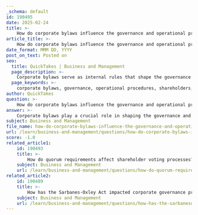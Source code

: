```yaml
---
_schema: default
id: 190495
date: 2025-02-24
title: >-
    How do corporate bylaws influence the governance and operational procedures of a corporation?
article_title: >-
    How do corporate bylaws influence the governance and operational procedures of a corporation?
date_format: MMM DD, YYYY
post_on_text: Posted on
seo:
  title: QuickTakes | Business and Management
  page_description: >-
    Corporate bylaws serve as internal rules that shape the governance and operational procedures of a corporation, outlining rights and responsibilities, meeting procedures, voting mechanisms, and compliance with state laws.
  page_keywords: >-
    corporate bylaws, governance, operational procedures, shareholders, board of directors, voting rights, meetings, amendment procedures, corporate structure, compliance, legal framework
author: QuickTakes
question: >-
    How do corporate bylaws influence the governance and operational procedures of a corporation?
answer: >-
    Corporate bylaws play a crucial role in shaping the governance and operational procedures of a corporation. They serve as the internal rules and regulations that dictate how a corporation is managed and operated. Here are several key ways in which corporate bylaws influence governance and operations:\n\n1. **Defining Rights and Responsibilities**: Bylaws outline the rights and responsibilities of shareholders, directors, and corporate officers. This includes specifying the powers of the board of directors, the roles of corporate officers, and the rights of shareholders, such as voting rights and the ability to receive dividends.\n\n2. **Procedures for Meetings**: Bylaws establish the procedures for conducting shareholder and board meetings. This includes the frequency of meetings, notice requirements, quorum requirements, and the process for calling special meetings. For example, bylaws may specify that board meetings occur quarterly and outline how notice of these meetings should be communicated to board members.\n\n3. **Voting Mechanisms**: Bylaws dictate the voting procedures for corporate actions. This includes the types of voting mechanisms that can be used, such as straight voting, cumulative voting, or supermajority voting requirements. These provisions can significantly impact how decisions are made within the corporation and the influence of minority shareholders.\n\n4. **Amendment Procedures**: Bylaws can be amended by the board of directors or shareholders, depending on the provisions set forth in the bylaws themselves. This flexibility allows corporations to adapt their governance structures and operational procedures in response to changing circumstances or regulatory requirements.\n\n5. **Establishing Record Dates**: Bylaws specify the record date, which determines which shareholders are entitled to vote at a meeting. This is critical for ensuring that only those who have a stake in the corporation at a certain time can participate in decision-making processes.\n\n6. **Corporate Structure and Governance**: Bylaws can define the structure of the corporation, including the number of directors, their terms, and the process for their election. This directly influences the governance framework and the accountability of the board to shareholders.\n\n7. **Compliance with State Laws**: Bylaws must comply with state laws governing corporations. This ensures that the corporation operates within the legal framework established by the state, which can vary significantly from one jurisdiction to another.\n\nIn summary, corporate bylaws are foundational documents that govern the internal workings of a corporation. They establish the framework for decision-making, define the roles of various stakeholders, and ensure compliance with legal requirements, thereby influencing both governance and operational procedures significantly.
subject: Business and Management
file_name: how-do-corporate-bylaws-influence-the-governance-and-operational-procedures-of-a-corporation.md
url: /learn/business-and-management/questions/how-do-corporate-bylaws-influence-the-governance-and-operational-procedures-of-a-corporation
score: -1.0
related_article1:
    id: 190493
    title: >-
        How do quorum requirements affect shareholder voting processes?
    subject: Business and Management
    url: /learn/business-and-management/questions/how-do-quorum-requirements-affect-shareholder-voting-processes
related_article2:
    id: 190489
    title: >-
        How has the Sarbanes-Oxley Act impacted corporate governance practices?
    subject: Business and Management
    url: /learn/business-and-management/questions/how-has-the-sarbanesoxley-act-impacted-corporate-governance-practices
---
```


&nbsp;
